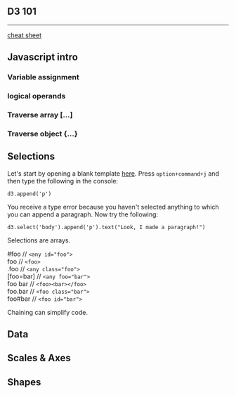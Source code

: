 D3 101
---------
---------
[cheat sheet](https://github.com/alignedleft/strata-d3-tutorial/blob/master/d3%20Cheat%20Sheet.pdf)

## Javascript intro

### Variable assignment 

### logical operands

### Traverse array [...]

### Traverse object {...}

## Selections
Let's start by opening a blank template [here](http://data-science-6.gnip.com/~blehman/hello-d3.html). Press `option+command+j` and then type the following in the console:

`d3.append('p')` 

You receive a type error because you haven't selected anything to which you can append a paragraph. Now try the following:

`d3.select('body').append('p').text("Look, I made a paragraph!")`

Selections are arrays.

\#foo        // `<any id="foo">`  
foo         // `<foo>`  
.foo        // `<any class="foo">`  
[foo=bar]   // `<any foo="bar">`   
foo bar     // `<foo><bar></foo>`  
foo.bar     // `<foo class="bar">`  
foo\#bar     // `<foo id="bar">`  

Chaining can simplify code. 

## Data

## Scales & Axes

## Shapes

